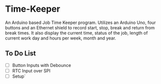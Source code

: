 # **Time-Keeper**
An Arduino based Job Time  Keeper program. Utilizes an Arduino Uno, four buttons and an Ethernet shield to record start, stop, break and return from break times. It also display the current time, status of the job, length of current work day and  hours per week, month and year.

## **To Do List**
- [ ] Button Inputs with Debounce
- [ ] RTC Input over SPI
- [ ] Setup`
